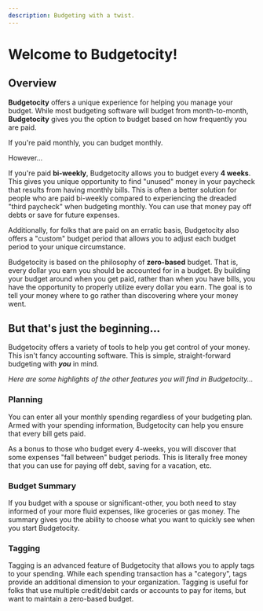 ```yaml
---
description: Budgeting with a twist.
---
```


# Welcome to Budgetocity!

## Overview

**Budgetocity** offers a unique experience for helping you manage your budget. While most budgeting software will budget from month-to-month, **Budgetocity** gives you the option to budget based on how frequently you are paid.

If you're paid monthly, you can budget monthly.

However...

If you're paid **bi-weekly**, Budgetocity allows you to budget every **4 weeks**. This gives you unique opportunity to find "unused" money in your paycheck that results from having monthly bills. This is often a better solution for people who are paid bi-weekly compared to experiencing the dreaded "third paycheck" when budgeting monthly. You can use that money pay off debts or save for future expenses.

Additionally, for folks that are paid on an erratic basis, Budgetocity also offers a "custom" budget period that allows you to adjust each budget period to your unique circumstance.

Budgetocity is based on the philosophy of **zero-based** budget. That is, every dollar you earn you should be accounted for in a budget. By building your budget around when you get paid, rather than when you have bills, you have the opportunity to properly utilize every dollar you earn. The goal is to tell your money where to go rather than discovering where your money went.

## But that's just the beginning...

Budgetocity offers a variety of tools to help you get control of your money. This isn't fancy accounting software. This is simple, straight-forward budgeting with _**you**_ in mind.

_Here are some highlights of the other features you will find in Budgetocity..._

### Planning

You can enter all your monthly spending regardless of your budgeting plan. Armed with your spending information, Budgetocity can help you ensure that every bill gets paid.

As a bonus to those who budget every 4-weeks, you will discover that some expenses "fall between" budget periods. This is literally free money that you can use for paying off debt, saving for a vacation, etc.

### Budget Summary

If you budget with a spouse or significant-other, you both need to stay informed of your more fluid expenses, like groceries or gas money. The summary gives you the ability to choose what you want to quickly see when you start Budgetocity.

### Tagging

Tagging is an advanced feature of Budgetocity that allows you to apply tags to your spending. While each spending transaction has a "category", tags provide an additional dimension to your organization. Tagging is useful for folks that use multiple credit/debit cards or accounts to pay for items, but want to maintain a zero-based budget.

